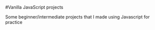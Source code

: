 #Vanilla JavaScript projects

Some beginner/intermediate projects that I made using Javascript for practice
